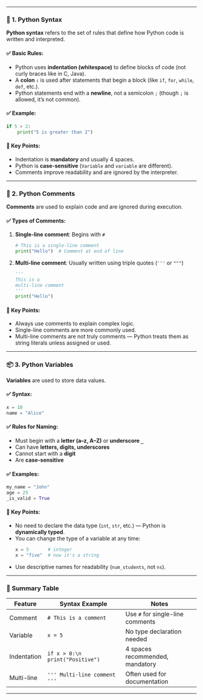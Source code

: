 
---

### 🌟 1. Python Syntax

**Python syntax** refers to the set of rules that define how Python code is written and interpreted.

#### ✅ Basic Rules:
- Python uses **indentation (whitespace)** to define blocks of code (not curly braces like in C, Java).
- A **colon `:`** is used after statements that begin a block (like `if`, `for`, `while`, `def`, etc.).
- Python statements end with a **newline**, not a semicolon `;` (though `;` is allowed, it’s not common).

#### ✅ Example:
```python
if 5 > 2:
    print("5 is greater than 2")
```

#### 🔑 Key Points:
- Indentation is **mandatory** and usually 4 spaces.
- Python is **case-sensitive** (`Variable` and `variable` are different).
- Comments improve readability and are ignored by the interpreter.

---

### 📝 2. Python Comments

**Comments** are used to explain code and are ignored during execution.

#### ✅ Types of Comments:
1. **Single-line comment**: Begins with `#`
   ```python
   # This is a single-line comment
   print("Hello")  # Comment at end of line
   ```
2. **Multi-line comment**: Usually written using triple quotes (`'''` or `"""`)
   ```python
   '''
   This is a 
   multi-line comment
   '''
   print("Hello")
   ```

#### 🔑 Key Points:
- Always use comments to explain complex logic.
- Single-line comments are more commonly used.
- Multi-line comments are not truly comments — Python treats them as string literals unless assigned or used.

---

### 📦 3. Python Variables

**Variables** are used to store data values.

#### ✅ Syntax:
```python
x = 10
name = "Alice"
```

#### ✅ Rules for Naming:
- Must begin with a **letter (a–z, A–Z)** or **underscore `_`**
- Can have **letters, digits, underscores**
- Cannot start with a **digit**
- Are **case-sensitive**

#### ✅ Examples:
```python
my_name = "John"
age = 25
_is_valid = True
```

#### 🔑 Key Points:
- No need to declare the data type (`int`, `str`, etc.) — Python is **dynamically typed**.
- You can change the type of a variable at any time:
  ```python
  x = 5       # integer
  x = "five"  # now it's a string
  ```
- Use descriptive names for readability (`num_students`, not `ns`).

---

### 🧠 Summary Table

| Feature       | Syntax Example                     | Notes                                |
|---------------|-------------------------------------|---------------------------------------|
| Comment       | `# This is a comment`               | Use `#` for single-line comments      |
| Variable      | `x = 5`                             | No type declaration needed            |
| Indentation   | `if x > 0:\n    print("Positive")`  | 4 spaces recommended, mandatory       |
| Multi-line    | `''' Multi-line comment '''`        | Often used for documentation          |

---
